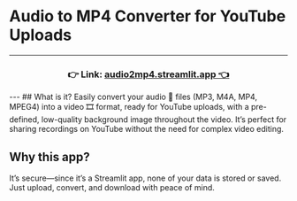 # Audio to MP4 Converter for YouTube Uploads
---
<h3 align="center">
    👉 Link: <a href="https://audio2mp4.streamlit.app/">audio2mp4.streamlit.app 👈 </a>
</h3>
---
## What is it?
Easily convert your audio 🎵 files (MP3, M4A, MP4, MPEG4) into a video 🎞️ format, ready for YouTube uploads, with a pre-defined, low-quality background image throughout the video. It’s perfect for sharing recordings on YouTube without the need for complex video editing.

## Why this app?
It’s secure—since it’s a Streamlit app, none of your data is stored or saved. Just upload, convert, and download with peace of mind.
